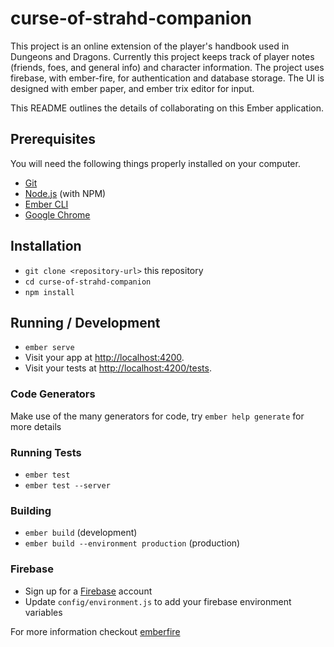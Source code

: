# curse-of-strahd-companion

This project is an online extension of the player's handbook used in Dungeons and Dragons. Currently this project keeps track of player notes (friends, foes, and general info) and character information. The project uses firebase, with ember-fire, for authentication and database storage. The UI is designed with ember paper, and ember trix editor for input.

This README outlines the details of collaborating on this Ember application.

## Prerequisites

You will need the following things properly installed on your computer.

* [Git](https://git-scm.com/)
* [Node.js](https://nodejs.org/) (with NPM)
* [Ember CLI](https://ember-cli.com/)
* [Google Chrome](https://google.com/chrome/)

## Installation

* `git clone <repository-url>` this repository
* `cd curse-of-strahd-companion`
* `npm install`

## Running / Development

* `ember serve`
* Visit your app at [http://localhost:4200](http://localhost:4200).
* Visit your tests at [http://localhost:4200/tests](http://localhost:4200/tests).

### Code Generators

Make use of the many generators for code, try `ember help generate` for more details

### Running Tests

* `ember test`
* `ember test --server`

### Building

* `ember build` (development)
* `ember build --environment production` (production)

### Firebase

* Sign up for a [Firebase](https://firebase.google.com/) account
* Update `config/environment.js` to add your firebase environment variables

For more information checkout
[emberfire](https://github.com/firebase/emberfire#getting-started-with-firebase)
